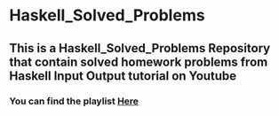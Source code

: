 # Haskell_Solved_Problems

## This is a Haskell_Solved_Problems Repository that contain solved homework problems from Haskell Input Output tutorial on Youtube
### You can find the playlist [Here](https://www.youtube.com/watch?v=H1vbUKMKvnM&list=PLNEK_Ejlx3x1D9Vq5kqeC3ZDEP7in4dqb&ab_channel=IOGAcademy)
